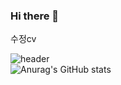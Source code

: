 ### Hi there 👋
수정cv

![header](https://capsule-render.vercel.app/api?type=waving&color=gradient&animation=twinkling&height=230&text=LeeHanEum&desc=Backend&fontSize=40&fontAlign=50&fontAlignY=33&descSize=20&descAlign=50&descAlignY=55)  
![Anurag's GitHub stats](https://github-readme-stats.vercel.app/api?username=LeeHanEum&show_icons=true&theme=radical)

